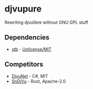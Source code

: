 # djvupure
Rewriting djvulibre without GNU GPL stuff

## Dependencies

* [stb](https://github.com/nothings/stb) - [Unlicense/MIT](https://github.com/nothings/stb/blob/master/LICENSE)

## Competitors
* [DjvuNet](https://github.com/DjvuNet/DjvuNet) - C#, MIT
* [SnDjVu](https://github.com/sndjvu) - Rust, Apache-2.0
